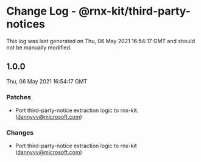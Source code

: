 # Change Log - @rnx-kit/third-party-notices

This log was last generated on Thu, 06 May 2021 16:54:17 GMT and should not be manually modified.

<!-- Start content -->

## 1.0.0

Thu, 06 May 2021 16:54:17 GMT

### Patches

- Port third-party-notice extraction logic to rnx-kit. (dannyvv@microsoft.com)

### Changes

- Port third-party-notice extraction logic to rnx-kit (dannyvv@microsoft.com)
